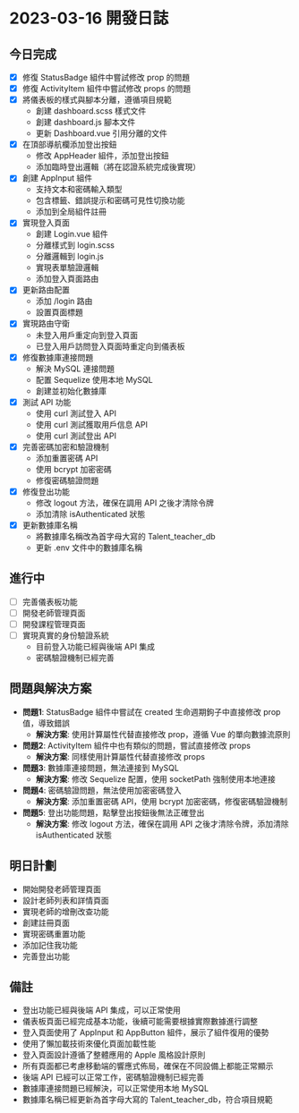 # 2023-03-16 開發日誌

## 今日完成
- [x] 修復 StatusBadge 組件中嘗試修改 prop 的問題
- [x] 修復 ActivityItem 組件中嘗試修改 props 的問題
- [x] 將儀表板的樣式與腳本分離，遵循項目規範
  - 創建 dashboard.scss 樣式文件
  - 創建 dashboard.js 腳本文件
  - 更新 Dashboard.vue 引用分離的文件
- [x] 在頂部導航欄添加登出按鈕
  - 修改 AppHeader 組件，添加登出按鈕
  - 添加臨時登出邏輯（將在認證系統完成後實現）
- [x] 創建 AppInput 組件
  - 支持文本和密碼輸入類型
  - 包含標籤、錯誤提示和密碼可見性切換功能
  - 添加到全局組件註冊
- [x] 實現登入頁面
  - 創建 Login.vue 組件
  - 分離樣式到 login.scss
  - 分離邏輯到 login.js
  - 實現表單驗證邏輯
  - 添加登入頁面路由
- [x] 更新路由配置
  - 添加 /login 路由
  - 設置頁面標題
- [x] 實現路由守衛
  - 未登入用戶重定向到登入頁面
  - 已登入用戶訪問登入頁面時重定向到儀表板
- [x] 修復數據庫連接問題
  - 解決 MySQL 連接問題
  - 配置 Sequelize 使用本地 MySQL
  - 創建並初始化數據庫
- [x] 測試 API 功能
  - 使用 curl 測試登入 API
  - 使用 curl 測試獲取用戶信息 API
  - 使用 curl 測試登出 API
- [x] 完善密碼加密和驗證機制
  - 添加重置密碼 API
  - 使用 bcrypt 加密密碼
  - 修復密碼驗證問題
- [x] 修復登出功能
  - 修改 logout 方法，確保在調用 API 之後才清除令牌
  - 添加清除 isAuthenticated 狀態
- [x] 更新數據庫名稱
  - 將數據庫名稱改為首字母大寫的 Talent_teacher_db
  - 更新 .env 文件中的數據庫名稱

## 進行中
- [ ] 完善儀表板功能
- [ ] 開發老師管理頁面
- [ ] 開發課程管理頁面
- [ ] 實現真實的身份驗證系統
  - 目前登入功能已經與後端 API 集成
  - 密碼驗證機制已經完善

## 問題與解決方案
- **問題1**: StatusBadge 組件中嘗試在 created 生命週期鉤子中直接修改 prop 值，導致錯誤
  - **解決方案**: 使用計算屬性代替直接修改 prop，遵循 Vue 的單向數據流原則
- **問題2**: ActivityItem 組件中也有類似的問題，嘗試直接修改 props
  - **解決方案**: 同樣使用計算屬性代替直接修改 props
- **問題3**: 數據庫連接問題，無法連接到 MySQL
  - **解決方案**: 修改 Sequelize 配置，使用 socketPath 強制使用本地連接
- **問題4**: 密碼驗證問題，無法使用加密密碼登入
  - **解決方案**: 添加重置密碼 API，使用 bcrypt 加密密碼，修復密碼驗證機制
- **問題5**: 登出功能問題，點擊登出按鈕後無法正確登出
  - **解決方案**: 修改 logout 方法，確保在調用 API 之後才清除令牌，添加清除 isAuthenticated 狀態

## 明日計劃
- 開始開發老師管理頁面
- 設計老師列表和詳情頁面
- 實現老師的增刪改查功能
- 創建註冊頁面
- 實現密碼重置功能
- 添加記住我功能
- 完善登出功能

## 備註
- 登出功能已經與後端 API 集成，可以正常使用
- 儀表板頁面已經完成基本功能，後續可能需要根據實際數據進行調整
- 登入頁面使用了 AppInput 和 AppButton 組件，展示了組件復用的優勢
- 使用了懶加載技術來優化頁面加載性能
- 登入頁面設計遵循了整體應用的 Apple 風格設計原則
- 所有頁面都已考慮移動端的響應式佈局，確保在不同設備上都能正常顯示
- 後端 API 已經可以正常工作，密碼驗證機制已經完善
- 數據庫連接問題已經解決，可以正常使用本地 MySQL
- 數據庫名稱已經更新為首字母大寫的 Talent_teacher_db，符合項目規範 